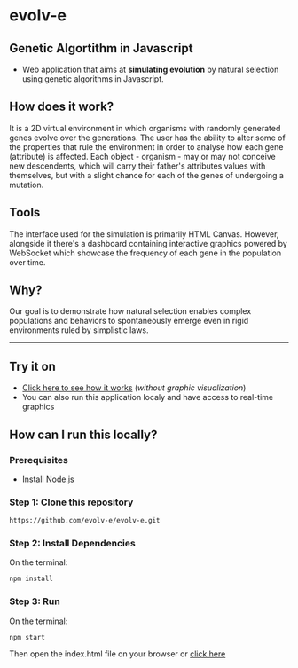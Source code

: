 
# evolv-e
## Genetic Algortithm in Javascript

* Web application that aims at **simulating evolution** by natural selection using genetic algorithms in Javascript. 

## How does it work?
It is a 2D virtual environment in which organisms with randomly generated genes evolve over the generations. The user has the ability to alter some of the properties that rule the environment in order to analyse how each gene (attribute) is affected. Each object - organism - may or may not conceive new descendents, which will carry their father's attributes values with themselves, but with a slight chance for each of the genes of undergoing a mutation.

## Tools
The interface used for the simulation is primarily HTML Canvas. However, alongside it there's a dashboard containing interactive graphics powered by WebSocket which showcase the frequency of each gene in the population over time.

## Why?
Our goal is to demonstrate how natural selection enables complex populations and behaviors to spontaneously emerge even in rigid environments ruled by simplistic laws.

---
## Try it on
* [Click here to see how it works](https://evolv-e.github.io/evolv-e/) (_without graphic visualization_)
* You can also run this application localy and have access to real-time graphics 

## How can I run this locally?
### Prerequisites
* Install [Node.js](https://nodejs.org/en/)

### Step 1: Clone this repository
```bash
https://github.com/evolv-e/evolv-e.git
```

### Step 2: Install Dependencies
On the terminal:
```bash
npm install
```

### Step 3: Run 
On the terminal:
```bash
npm start
```
Then open the index.html file on your browser or [click here](https://evolv-e.github.io/evolv-e/)



